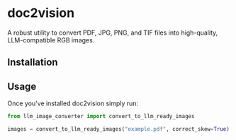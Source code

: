 # doc2vision

A robust utility to convert PDF, JPG, PNG, and TIF files into high-quality, LLM-compatible RGB images.



## Installation

## Usage

Once you've installed doc2vision simply run: 

```python
from llm_image_converter import convert_to_llm_ready_images

images = convert_to_llm_ready_images("example.pdf", correct_skew=True)
```


